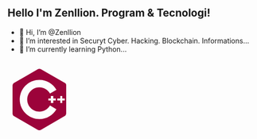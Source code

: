 ## Hello I'm Zenllion. Program & Tecnologi!
- 👋 Hi, I’m @Zenllion
- 👀 I’m interested in Securyt Cyber. Hacking. Blockchain. Informations...
- 🌱 I’m currently learning Python...
##
<svg xmlns="http://www.w3.org/2000/svg" viewBox=" 30"><path fill="#9C033A" d="M117.5 33.5l.3-.2c-.6-1.1-1.5-2.1-2.4-2.6L67.1 2.9c-.8-.5-1.9-.7-3.1-.7-1.2 0-2.3.3-3.1.7l-48 27.9c-1.7 1-2.9 3.5-2.9 5.4v55.7c0 1.1.2 2.3.9 3.4l-.2.1c.5.8 1.2 1.5 1.9 1.9l48.2 27.9c.8.5 1.9.7 3.1.7 1.2 0 2.3-.3 3.1-.7l48-27.9c1.7-1 2.9-3.5 2.9-5.4V36.1c.1-.8 0-1.7-.4-2.6zM82 66v-4h5v-5h5v5h5v4h-5v5h-5v-5h-5zm3.3-14C81.1 44.5 73.1 39.5 64 39.5c-13.5 0-24.5 11-24.5 24.5s11 24.5 24.5 24.5c9.1 0 17.1-5 21.3-12.4l12.9 7.6c-6.8 11.8-19.6 19.8-34.2 19.8-21.8 0-39.5-17.7-39.5-39.5S42.2 24.5 64 24.5c14.7 0 27.5 8.1 34.3 20l-13 7.5zM115 66h-5v5h-4v-5h-6v-4h6v-5h4v5h5v4z"/></svg>
<!---
Zenllion/Zenllion is a ✨ special ✨ repository because its `README.md` (this file) appears on your GitHub profile.
You can click the Preview link to take a look at your changes.
--->
